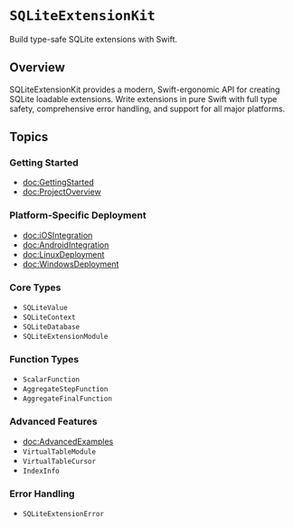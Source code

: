# ``SQLiteExtensionKit``

Build type-safe SQLite extensions with Swift.

## Overview

SQLiteExtensionKit provides a modern, Swift-ergonomic API for creating SQLite loadable extensions. Write extensions in pure Swift with full type safety, comprehensive error handling, and support for all major platforms.

## Topics

### Getting Started

- <doc:GettingStarted>
- <doc:ProjectOverview>

### Platform-Specific Deployment

- <doc:iOSIntegration>
- <doc:AndroidIntegration>
- <doc:LinuxDeployment>
- <doc:WindowsDeployment>

### Core Types

- ``SQLiteValue``
- ``SQLiteContext``
- ``SQLiteDatabase``
- ``SQLiteExtensionModule``

### Function Types

- ``ScalarFunction``
- ``AggregateStepFunction``
- ``AggregateFinalFunction``

### Advanced Features

- <doc:AdvancedExamples>
- ``VirtualTableModule``
- ``VirtualTableCursor``
- ``IndexInfo``

### Error Handling

- ``SQLiteExtensionError``

